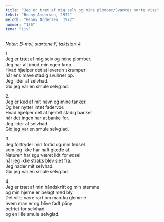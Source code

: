 ```yaml
---
title: "Jeg er træt af mig selv og mine plomber/Svantes sorte vise"
tekst: "Benny Andersen, 1972"
melodi: "Benny Andersen, 1972"
nummer: "136"
tema: "Liv"
---
```

*Noter: B-mol, startone F, taktstart 4* <br>

1.<br>
Jeg er træt af mig selv og mine plomber.<br>
Jeg har alt imod min egen krop.<br>
Hvad hjælper det at leveren skrumper<br>
når ens mave stadig svulmer op.<br>
Jeg lider af selvhad.<br>
Gid jeg var en smule selvglad.<br>

2.<br>
Jeg er ked af mit navn og mine tanker.<br>
Og her nytter intet fadervor.<br>
Hvad hjælper det at hjertet stadig banker<br>
når det ingen har at banke for.<br>
Jeg lider af selvhad.<br>
Gid jeg var en smule selvglad.<br>

3.<br>
Jeg fortryder min fortid og min fødsel<br>
som jeg ikke har haft glæde af.<br>
Naturen har sgu været lidt for ødsel<br>
når jeg ikke straks blev siet fra.<br>
Jeg hader mit selvhad.<br>
Gid jeg var en smule selvglad.<br>

4.<br>
Jeg er træt af min håndskrift og min stemme<br>
og min hjerne er belagt med bly.<br>
Det ville være rart om man ku glemme<br>
hvem man er og blive født påny<br>
befriet for selvhad<br>
og en lille smule selvglad.<br>
